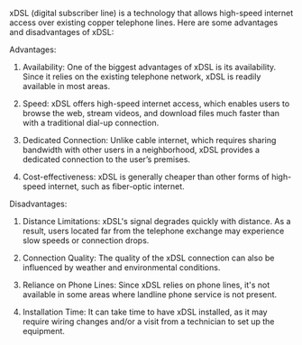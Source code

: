 xDSL (digital subscriber line) is a technology that allows high-speed internet access over existing copper telephone lines. Here are some advantages and disadvantages of xDSL:

Advantages:
1. Availability: One of the biggest advantages of xDSL is its availability. Since it relies on the existing telephone network, xDSL is readily available in most areas.

2. Speed: xDSL offers high-speed internet access, which enables users to browse the web, stream videos, and download files much faster than with a traditional dial-up connection.

3. Dedicated Connection: Unlike cable internet, which requires sharing bandwidth with other users in a neighborhood, xDSL provides a dedicated connection to the user’s premises.

4. Cost-effectiveness: xDSL is generally cheaper than other forms of high-speed internet, such as fiber-optic internet.

Disadvantages:
1. Distance Limitations: xDSL's signal degrades quickly with distance. As a result, users located far from the telephone exchange may experience slow speeds or connection drops.

2. Connection Quality: The quality of the xDSL connection can also be influenced by weather and environmental conditions.

3. Reliance on Phone Lines: Since xDSL relies on phone lines, it's not available in some areas where landline phone service is not present.

4. Installation Time: It can take time to have xDSL installed, as it may require wiring changes and/or a visit from a technician to set up the equipment.
